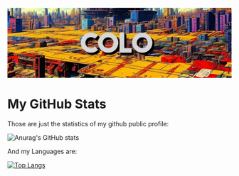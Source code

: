 
![Top](./githome.jpg)

# My GitHub Stats

Those are just the statistics of my github public profile:

![Anurag's GitHub stats](https://github-readme-stats.vercel.app/api?username=GiovanniColonni&show_icons=true&theme=radical)

And my Languages are:

[![Top Langs](https://github-readme-stats.vercel.app/api/top-langs/?username=GiovanniColonni&layout=compact&custom_title=Languages)](https://github.com/anuraghazra/github-readme-stats)
